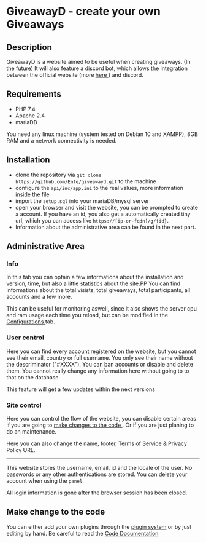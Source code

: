 # GiveawayD - create your own Giveaways

## Description

GiveawayD is a website aimed to be useful when creating giveaways. (In the future) It will also feature a discord bot, which allows the integration between the official website (more <a href="#own"> here <a>) and discord.


## Requirements

* PHP 7.4
* Apache 2.4
* mariaDB

You need any linux machine (system tested on Debian 10 and XAMPP), 8GB RAM and a network connectivity is needed.

## Installation

* clone the repository via `git clone https://github.com/Ente/giveawayd.git` to the machine
* configure the `api/inc/app.ini` to the real values, more information inside the file
* import the `setup.sql` into your mariaDB/mysql server
* open your browser and visit the website, you can be prompted to create a account. If you have an id, you also get a automatically created tiny url, which you can access like `https://[ip-or-fqdn]/g/{id}`.
* Information about the administrative area can be found in the next part.

## Administrative Area

### Info

In this tab you can optain a few informations about the installation and version, time, but also a little statistics about the site.PP
You can find informations about the total visists, total giveaways, total participants, all accounts and a few more.

This can be useful for monitoring aswell, since it also shows the server cpu and ram usage each time you reload, but can be modified in the <a href="#configuration"> Configurations </a> tab.

### User control

Here you can find every account registered on the website, but you cannot see their email, country or full username. You only see their name without the descriminator ("#XXXX").
You can ban accounts or disable and delete them. You cannot really change any information here without going to to that on the database.

This feature will get a few updates within the next versions

### Site control

Here you can control the flow of the website, you can disable certain areas if you are going to <a href="#code-changes"> make changes to the code </a>.
Or if you are just planing to do an maintenance.

Here you can also change the name, footer, Terms of Service & Privacy Policy URL.

--------

This website stores the username, email, id and the locale of the user. No passwords or any other authentications are stored.
You can delete your account when using the `panel`.

All login information is gone after the browser session has been closed.

<h2 id="code-changes">Make change to the code</h2>

You can either add your own plugins through the <a href="#plugins">plugin system</a> or by just editing by hand. Be careful to read the <a href="https://giveawayd.theducky.xyz/docs/code-docs">Code Documentation</a>
